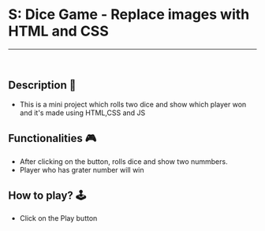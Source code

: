 # **S: Dice Game - Replace images with HTML and CSS**

---

</br>

## **Description 📃**

- This is a mini project which rolls two dice and show which player won and it's made using HTML,CSS
  and JS

## **Functionalities 🎮**

- After clicking on the button, rolls dice and show two nummbers.
- Player who has grater number will win </br>

## **How to play? 🕹️**

- Click on the Play button

</br>
